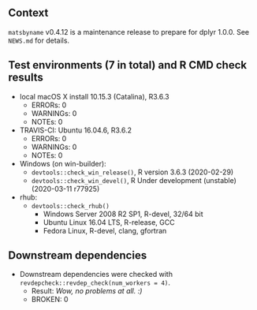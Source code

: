 ## Context
`matsbyname` v0.4.12 is a maintenance release to prepare for dplyr 1.0.0.
See `NEWS.md` for details. 

## Test environments (7 in total) and R CMD check results
* local macOS X install 10.15.3 (Catalina), R3.6.3
    * ERRORs: 0
    * WARNINGs: 0
    * NOTEs: 0
* TRAVIS-CI: Ubuntu 16.04.6, R3.6.2
    * ERRORs: 0
    * WARNINGs: 0
    * NOTEs: 0
* Windows (on win-builder):
    * `devtools::check_win_release()`, R version 3.6.3 (2020-02-29)
    * `devtools::check_win_devel()`, R Under development (unstable) (2020-03-11 r77925)
* rhub:
    * `devtools::check_rhub()`
        * Windows Server 2008 R2 SP1, R-devel, 32/64 bit
        * Ubuntu Linux 16.04 LTS, R-release, GCC
        * Fedora Linux, R-devel, clang, gfortran

## Downstream dependencies
* Downstream dependencies were checked with `revdepcheck::revdep_check(num_workers = 4)`. 
    * Result: *Wow, no problems at all. :)*
    * BROKEN: 0